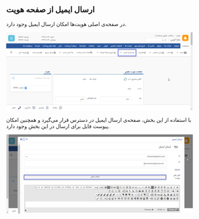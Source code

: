 ## ارسال ایمیل از صفحه هویت



در صفحه‌ی اصلی هویت‌ها امکان ارسال ایمیل وجود دارد.

![](ersal-email.jpg.png)

با استفاده از این بخش، صفحه‌ی ارسال ایمیل در دسترس قرار می‌گیرد و همچنین امکان پیوست فایل برای ارسال در این بخش وجود دارد.

![](ersal-email2.jpg.png)
